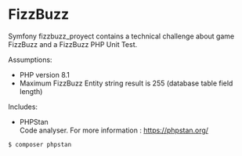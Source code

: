 # FizzBuzz
Symfony fizzbuzz_proyect contains a technical challenge about game FizzBuzz and a FizzBuzz PHP Unit Test.

Assumptions:

- PHP version 8.1
- Maximum FizzBuzz Entity string result is 255 (database table field length)

Includes:

- PHPStan <br />
Code analyser. For more information : https://phpstan.org/ <br />
``` 
$ composer phpstan 
```
